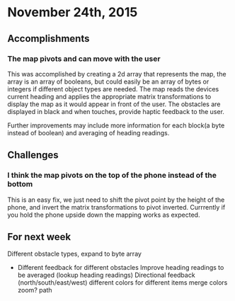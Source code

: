 
# November 24th, 2015

## Accomplishments

### The map pivots and can move with the user 

This was accomplished by creating a 2d array that represents the map, the array is an array of booleans, but could easily be an array of bytes or integers if different object types are needed. The map reads the devices current heading and applies the appropriate matrix transformations to display the map as it would appear in front of the user. The obstacles are displayed in black and when touches, provide haptic feedback to the user. 

Further improvements may include more information for each block(a byte instead of boolean) and averaging of heading readings.

## Challenges

### I think the map pivots on the top of the phone instead of the bottom

This is an easy fix, we just need to shift the pivot point by the height of the phone, and invert the matrix transformations to pivot inverted. Currrently if you hold the phone upside down the mapping works as expected. 

## For next week

Different obstacle types, expand to byte array
* Different feedback for different obstacles
Improve heading readings to be averaged (lookup heading readings)
Directional feedback (north/south/east/west)
different colors for different items
merge colors
zoom?
path


